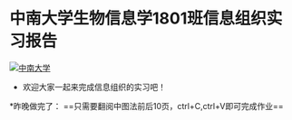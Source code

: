 # 中南大学生物信息学1801班信息组织实习报告
[![中南大学](https://img.shields.io/badge/%E4%B8%AD%E5%8D%97%E5%A4%A7%E5%AD%A6-%E7%94%9F%E7%89%A9%E4%BF%A1%E6%81%AF%E5%AD%A61801-brightgreen)](https://dmi.csu.edu.cn/index.htm)

* 欢迎大家一起来完成信息组织的实习吧！

*昨晚做完了：
==只需要翻阅中图法前后10页，ctrl+C,ctrl+V即可完成作业==
